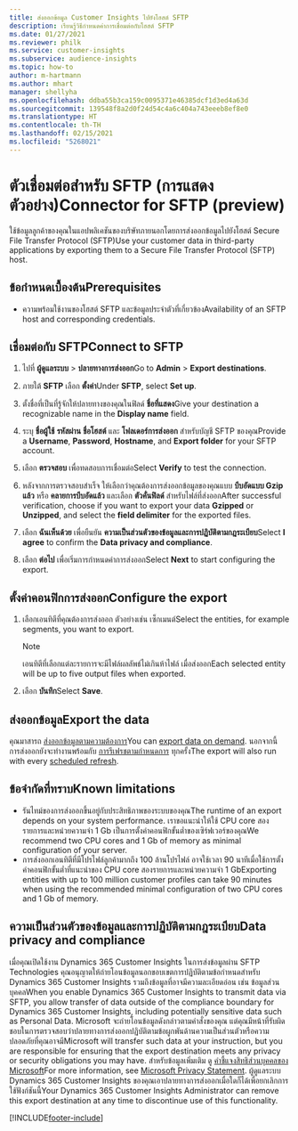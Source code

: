 ```yaml
---
title: ส่งออกข้อมูล Customer Insights ไปยังโฮสต์ SFTP
description: เรียนรู้วิธีกำหนดค่าการเชื่อมต่อกับโฮสต์ SFTP
ms.date: 01/27/2021
ms.reviewer: philk
ms.service: customer-insights
ms.subservice: audience-insights
ms.topic: how-to
author: m-hartmann
ms.author: mhart
manager: shellyha
ms.openlocfilehash: ddba55b3ca159c0095371e46385dcf1d3ed4a63d
ms.sourcegitcommit: 139548f8a2d0f24d54c4a6c404a743eeeb8ef8e0
ms.translationtype: HT
ms.contentlocale: th-TH
ms.lasthandoff: 02/15/2021
ms.locfileid: "5268021"
---
```

# <a name="connector-for-sftp-preview"></a><span data-ttu-id="46972-103">ตัวเชื่อมต่อสำหรับ SFTP (การแสดงตัวอย่าง)</span><span class="sxs-lookup"><span data-stu-id="46972-103">Connector for SFTP (preview)</span></span>

<span data-ttu-id="46972-104">ใช้ข้อมูลลูกค้าของคุณในแอปพลิเคชันของบริษัทภายนอกโดยการส่งออกข้อมูลไปยังโฮสต์ Secure File Transfer Protocol (SFTP)</span><span class="sxs-lookup"><span data-stu-id="46972-104">Use your customer data in third-party applications by exporting them to a Secure File Transfer Protocol (SFTP) host.</span></span>

## <a name="prerequisites"></a><span data-ttu-id="46972-105">ข้อกำหนดเบื้องต้น</span><span class="sxs-lookup"><span data-stu-id="46972-105">Prerequisites</span></span>

- <span data-ttu-id="46972-106">ความพร้อมใช้งานของโฮสต์ SFTP และข้อมูลประจำตัวที่เกี่ยวข้อง</span><span class="sxs-lookup"><span data-stu-id="46972-106">Availability of an SFTP host and corresponding credentials.</span></span>

## <a name="connect-to-sftp"></a><span data-ttu-id="46972-107">เชื่อมต่อกับ SFTP</span><span class="sxs-lookup"><span data-stu-id="46972-107">Connect to SFTP</span></span>

1. <span data-ttu-id="46972-108">ไปที่ **ผู้ดูแลระบบ** > **ปลายทางการส่งออก**</span><span class="sxs-lookup"><span data-stu-id="46972-108">Go to **Admin** > **Export destinations**.</span></span>

1. <span data-ttu-id="46972-109">ภายใต้ **SFTP** เลือก **ตั้งค่า**</span><span class="sxs-lookup"><span data-stu-id="46972-109">Under **SFTP**, select **Set up**.</span></span>

1. <span data-ttu-id="46972-110">ตั้งชื่อที่เป็นที่รู้จักให้ปลายทางของคุณในฟิลด์ **ชื่อที่แสดง**</span><span class="sxs-lookup"><span data-stu-id="46972-110">Give your destination a recognizable name in the **Display name** field.</span></span>

1. <span data-ttu-id="46972-111">ระบุ **ชื่อผู้ใช้** **รหัสผ่าน** **ชื่อโฮสต์** และ **โฟลเดอร์การส่งออก** สำหรับบัญชี SFTP ของคุณ</span><span class="sxs-lookup"><span data-stu-id="46972-111">Provide a **Username**, **Password**, **Hostname**, and **Export folder** for your SFTP account.</span></span>

1. <span data-ttu-id="46972-112">เลือก **ตรวจสอบ** เพื่อทดสอบการเชื่อมต่อ</span><span class="sxs-lookup"><span data-stu-id="46972-112">Select **Verify** to test the connection.</span></span>

1. <span data-ttu-id="46972-113">หลังจากการตรวจสอบสำเร็จ ให้เลือกว่าคุณต้องการส่งออกข้อมูลของคุณแบบ **บีบอัดแบบ Gzip แล้ว** หรือ **คลายการบีบอัดแล้ว** และเลือก **ตัวคั่นฟิลด์** สำหรับไฟล์ที่ส่งออก</span><span class="sxs-lookup"><span data-stu-id="46972-113">After successful verification, choose if you want to export your data **Gzipped** or **Unzipped**, and select the **field delimiter** for the exported files.</span></span>

1. <span data-ttu-id="46972-114">เลือก **ฉันเห็นด้วย** เพื่อยืนยัน **ความเป็นส่วนตัวของข้อมูลและการปฏิบัติตามกฎระเบียบ**</span><span class="sxs-lookup"><span data-stu-id="46972-114">Select **I agree** to confirm the **Data privacy and compliance**.</span></span>

1. <span data-ttu-id="46972-115">เลือก **ต่อไป** เพื่อเริ่มการกำหนดค่าการส่งออก</span><span class="sxs-lookup"><span data-stu-id="46972-115">Select **Next** to start configuring the export.</span></span>

## <a name="configure-the-export"></a><span data-ttu-id="46972-116">ตั้งค่าคอนฟิกการส่งออก</span><span class="sxs-lookup"><span data-stu-id="46972-116">Configure the export</span></span>

1. <span data-ttu-id="46972-117">เลือกเอนทิตีที่คุณต้องการส่งออก ตัวอย่างเช่น เซ็กเมนต์</span><span class="sxs-lookup"><span data-stu-id="46972-117">Select the entities, for example segments, you want to export.</span></span>

   > [!NOTE]
   > <span data-ttu-id="46972-118">เอนทิตีที่เลือกแต่ละรายการจะมีไฟล์ผลลัพธ์ไม่เกินห้าไฟล์ เมื่อส่งออก</span><span class="sxs-lookup"><span data-stu-id="46972-118">Each selected entity will be up to five output files when exported.</span></span> 

1. <span data-ttu-id="46972-119">เลือก **บันทึก**</span><span class="sxs-lookup"><span data-stu-id="46972-119">Select **Save**.</span></span>

## <a name="export-the-data"></a><span data-ttu-id="46972-120">ส่งออกข้อมูล</span><span class="sxs-lookup"><span data-stu-id="46972-120">Export the data</span></span>

<span data-ttu-id="46972-121">คุณมาสารถ [ส่งออกข้อมูลตามความต้องการ](export-destinations.md)</span><span class="sxs-lookup"><span data-stu-id="46972-121">You can [export data on demand](export-destinations.md).</span></span> <span data-ttu-id="46972-122">นอกจากนี้ การส่งออกยังจะทำงานพร้อมกับ [การรีเฟรชตามกำหนดการ](system.md#schedule-tab) ทุกครั้ง</span><span class="sxs-lookup"><span data-stu-id="46972-122">The export will also run with every [scheduled refresh](system.md#schedule-tab).</span></span>

## <a name="known-limitations"></a><span data-ttu-id="46972-123">ข้อจำกัดที่ทราบ</span><span class="sxs-lookup"><span data-stu-id="46972-123">Known limitations</span></span>

- <span data-ttu-id="46972-124">รันไทม์ของการส่งออกขึ้นอยู่กับประสิทธิภาพของระบบของคุณ</span><span class="sxs-lookup"><span data-stu-id="46972-124">The runtime of an export depends on your system performance.</span></span> <span data-ttu-id="46972-125">เราขอแนะนำให้ใช้ CPU core สองรายการและหน่วยความจำ 1 Gb เป็นการตั้งค่าคอนฟิกขั้นต่ำของเซิร์ฟเวอร์ของคุณ</span><span class="sxs-lookup"><span data-stu-id="46972-125">We recommend two CPU cores and 1 Gb of memory as minimal configuration of your server.</span></span> 
- <span data-ttu-id="46972-126">การส่งออกเอนทิตีที่มีโปรไฟล์ลูกค้ามากถึง 100 ล้านโปรไฟล์ อาจใช้เวลา 90 นาทีเมื่อใช้การตั้งค่าคอนฟิกขั้นต่ำที่แนะนำของ CPU core สองรายการและหน่วยความจำ 1 Gb</span><span class="sxs-lookup"><span data-stu-id="46972-126">Exporting entities with up to 100 million customer profiles can take 90 minutes when using the recommended minimal configuration of two CPU cores and 1 Gb of memory.</span></span> 

## <a name="data-privacy-and-compliance"></a><span data-ttu-id="46972-127">ความเป็นส่วนตัวของข้อมูลและการปฏิบัติตามกฎระเบียบ</span><span class="sxs-lookup"><span data-stu-id="46972-127">Data privacy and compliance</span></span>

<span data-ttu-id="46972-128">เมื่อคุณเปิดใช้งาน Dynamics 365 Customer Insights ในการส่งข้อมูลผ่าน SFTP Technologies คุณอนุญาตให้ถ่ายโอนข้อมูลนอกขอบเขตการปฏิบัติตามข้อกำหนดสำหรับ Dynamics 365 Customer Insights รวมถึงข้อมูลที่อาจมีความละเอียดอ่อน เช่น ข้อมูลส่วนบุคคล</span><span class="sxs-lookup"><span data-stu-id="46972-128">When you enable Dynamics 365 Customer Insights to transmit data via SFTP, you allow transfer of data outside of the compliance boundary for Dynamics 365 Customer Insights, including potentially sensitive data such as Personal Data.</span></span> <span data-ttu-id="46972-129">Microsoft จะถ่ายโอนข้อมูลดังกล่าวตามคำสั่งของคุณ แต่คุณมีหน้าที่รับผิดชอบในการตรวจสอบว่าปลายทางการส่งออกปฏิบัติตามข้อผูกพันด้านความเป็นส่วนตัวหรือความปลอดภัยที่คุณอาจมี</span><span class="sxs-lookup"><span data-stu-id="46972-129">Microsoft will transfer such data at your instruction, but you are responsible for ensuring that the export destination meets any privacy or security obligations you may have.</span></span> <span data-ttu-id="46972-130">สำหรับข้อมูลเพิ่มเติม ดู [คำชี้แจงสิทธิส่วนบุคคลของ Microsoft](https://go.microsoft.com/fwlink/?linkid=396732)</span><span class="sxs-lookup"><span data-stu-id="46972-130">For more information, see [Microsoft Privacy Statement](https://go.microsoft.com/fwlink/?linkid=396732).</span></span>
<span data-ttu-id="46972-131">ผู้ดูแลระบบ Dynamics 365 Customer Insights ของคุณเอาปลายทางการส่งออกเมื่อใดก็ได้เพื่อยกเลิกการใช้ฟังก์ชันนี้</span><span class="sxs-lookup"><span data-stu-id="46972-131">Your Dynamics 365 Customer Insights Administrator can remove this export destination at any time to discontinue use of this functionality.</span></span>


[!INCLUDE[footer-include](../includes/footer-banner.md)]